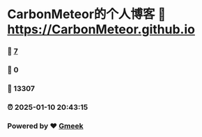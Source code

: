 # CarbonMeteor的个人博客 :link: https://CarbonMeteor.github.io 
### :page_facing_up: [7](https://CarbonMeteor.github.io/tag.html) 
### :speech_balloon: 0 
### :hibiscus: 13307 
### :alarm_clock: 2025-01-10 20:43:15 
### Powered by :heart: [Gmeek](https://github.com/Meekdai/Gmeek)
